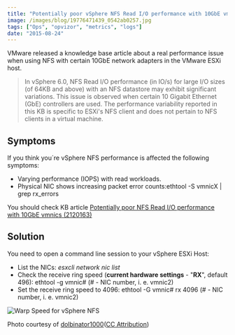 ```yaml
---
title: "Potentially poor vSphere NFS Read I/O performance with 10GbE vmnics"
image: /images/blog/19776471439_0542ab0257.jpg
tags: ["Ops", "opvizor", "metrics", "logs"]
date: "2015-08-24"
---
```


VMware released a knowledge base article about a real performance issue when using NFS with certain 10GbE network adapters in the VMware ESXi host.

> In vSphere 6.0, NFS Read I/O performance (in IO/s) for large I/O sizes (of 64KB and above) with an NFS datastore may exhibit significant variations. This issue is observed when certain 10 Gigabit Ethernet (GbE) controllers are used. The performance variability reported in this KB is specific to ESXi's NFS client and does not pertain to NFS clients in a virtual machine.

## Symptoms

If you think you´re vSphere NFS performance is affected the following symptoms:

- Varying performance (IOPS) with read workloads.
- Physical NIC shows increasing packet error counts:ethtool -S vmnicX | grep rx\_errors

You should check KB article [Potentially poor NFS Read I/O performance with 10GbE vmnics (2120163)](http://kb.vmware.com/selfservice/microsites/search.do?language=en_US&cmd=displayKC&externalId=2120163 "Potentially poor NFS Read I/O performance with 10GbE vmnics (2120163)")

## Solution

You need to open a command line session to your vSphere ESXi Host:

- List the NICs: _esxcli network nic list_
- Check the receive ring speed (**current hardware settings** - "**RX**", default 496): ethtool -g vmnic# (# - NIC number, i. e. vmnic2)
- Set the receive ring speed to 4096: ethtool -G vmnic# rx 4096 (# - NIC number, i. e. vmnic2)

![Warp Speed for vSphere NFS](/images/blog/19776471439_0542ab0257.jpg)

Photo courtesy of [dolbinator1000](https://www.flickr.com/photos/126654539@N08/19776471439/)([CC Attribution](http://creativecommons.org/licenses/by/3.0/))
